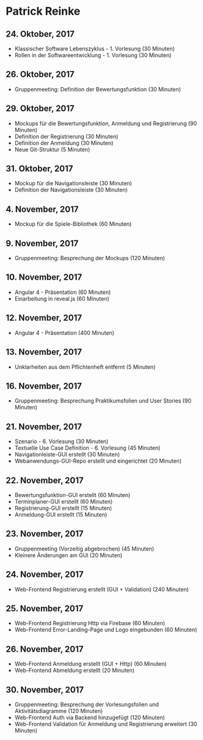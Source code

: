 # Patrick Reinke

## 24. Oktober, 2017
* Klassischer Software Lebenszyklus - 1. Vorlesung (30 Minuten)
* Rollen in der Softwareentwicklung - 1. Vorlesung (30 Minuten)

## 26. Oktober, 2017
* Gruppenmeeting: Definition der Bewertungsfunktion (30 Minuten)

## 29. Oktober, 2017
* Mockups für die Bewertungsfunktion, Anmeldung und Registrierung (90 Minuten)
* Definition der Registrierung (30 Minuten)
* Definition der Anmeldung (30 Minuten) 
* Neue Git-Struktur (5 Minuten)

## 31. Oktober, 2017
* Mockup für die Navigationsleiste (30 Minuten)
* Definition der Navigationsleiste (30 Minuten)

## 4. November, 2017
* Mockup für die Spiele-Bibliothek (60 Minuten)

## 9. November, 2017
* Gruppenmeeting: Besprechung der Mockups (120 Minuten)

## 10. November, 2017
* Angular 4 - Präsentation (60 Minuten)
* Einarbeitung in reveal.js (60 Minuten)

## 12. November, 2017
* Angular 4 - Präsentation (400 Minuten)

## 13. November, 2017
* Unklarheiten aus dem Pflichtenheft entfernt (5 Minuten)

## 16. November, 2017
* Gruppenmeeting: Besprechung Praktikumsfolien und User Stories (90 Minuten)

## 21. November, 2017
* Szenario - 6. Vorlesung (30 Minuten)
* Textuelle Use Case Definition - 6. Vorlesung (45 Minuten)
* Navigationleiste-GUI erstellt (30 Minuten)
* Webanwendungs-GUI-Repo erstellt und eingerichtet (20 Minuten)

## 22. November, 2017
* Bewertungsfunktion-GUI erstellt (60 Minuten)
* Terminplaner-GUI erstellt (60 Minuten)
* Registrierung-GUI erstellt (15 Minuten)
* Anmeldung-GUI erstellt (15 Minuten)

## 23. November, 2017
* Gruppenmeeting (Vorzeitig abgebrochen) (45 Minuten)
* Kleinere Änderungen am GUI (20 Minuten)

## 24. November, 2017
* Web-Frontend Registrierung erstellt (GUI + Validation) (240 Minuten)

## 25. November, 2017
* Web-Frontend Registrierung Http via Firebase (60 Minuten)
* Web-Frontend Error-Landing-Page und Logo eingebunden (60 Minuten)

## 26. November, 2017
* Web-Frontend Anmeldung erstellt (GUI + Http) (60 Minuten)
* Web-Frontend Abmeldung erstellt (20 Minuten)

## 30. November, 2017
* Gruppenmeeting: Besprechung der Vorlesungsfolien und Aktivitätsdiagramme (120 Minuten)
* Web-Frontend Auth via Backend hinzugefügt (120 Minuten)
* Web-Frontend Validation für Anmeldung und Registrierung erweitert (30 Minuten)
